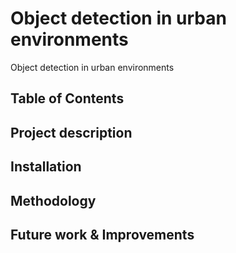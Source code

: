 # Object detection in urban environments
Object detection in urban environments

## Table of Contents

## Project description

## Installation

## Methodology

## Future work & Improvements
